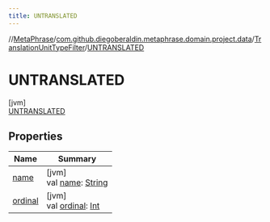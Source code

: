 ```yaml
---
title: UNTRANSLATED
---
```

//[MetaPhrase](../../../../index.html)/[com.github.diegoberaldin.metaphrase.domain.project.data](../../index.html)/[TranslationUnitTypeFilter](../index.html)/[UNTRANSLATED](index.html)



# UNTRANSLATED



[jvm]\
[UNTRANSLATED](index.html)



## Properties


| Name | Summary |
|---|---|
| [name](../-t-r-a-n-s-l-a-t-a-b-l-e/index.html#-372974862%2FProperties%2F2137835383) | [jvm]<br>val [name](../-t-r-a-n-s-l-a-t-a-b-l-e/index.html#-372974862%2FProperties%2F2137835383): [String](https://kotlinlang.org/api/latest/jvm/stdlib/kotlin/-string/index.html) |
| [ordinal](../-t-r-a-n-s-l-a-t-a-b-l-e/index.html#-739389684%2FProperties%2F2137835383) | [jvm]<br>val [ordinal](../-t-r-a-n-s-l-a-t-a-b-l-e/index.html#-739389684%2FProperties%2F2137835383): [Int](https://kotlinlang.org/api/latest/jvm/stdlib/kotlin/-int/index.html) |

